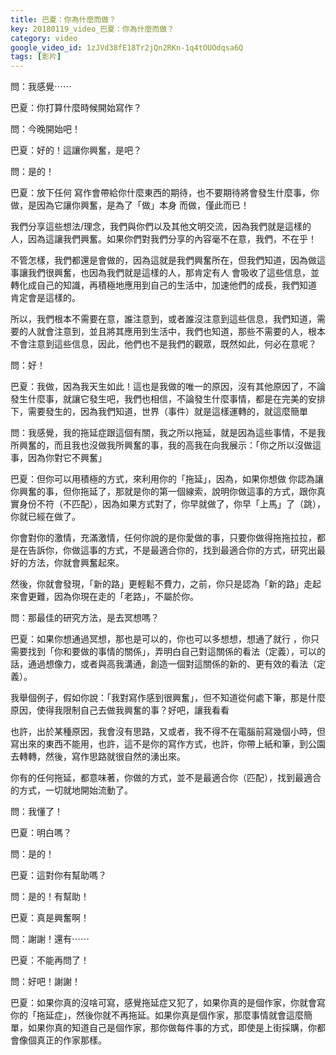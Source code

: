 ```yaml
---
title: 巴夏：你為什麼而做？
key: 20180119_video_巴夏：你為什麼而做？
category: video
google_video_id: 1zJVd38fE18Tr2jQn2RKn-1q4tOUOdqsa6Q
tags: [影片]
---
```


問：我感覺⋯⋯

巴夏：你打算什麼時候開始寫作？

問：今晚開始吧！

巴夏：好的！這讓你興奮，是吧？

問：是的！

巴夏：放下任何 寫作會帶給你什麼東西的期待，也不要期待將會發生什麼事，你做，是因為它讓你興奮，是為了「做」本身 而做，僅此而已！

我們分享這些想法/理念，我們與你們以及其他文明交流，因為我們就是這樣的人，因為這讓我們興奮。如果你們對我們分享的內容毫不在意，我們，不在乎！

不管怎樣，我們都還是會做的，因為這就是我們興奮所在，但我們知道，因為做這事讓我們很興奮，也因為我們就是這樣的人，那肯定有人 會吸收了這些信息，並轉化成自己的知識，再積極地應用到自己的生活中，加速他們的成長，我們知道 肯定會是這樣的。

所以，我們根本不需要在意，誰注意到，或者誰沒注意到這些信息，我們知道，需要的人就會注意到，並且將其應用到生活中，我們也知道，那些不需要的人，根本不會注意到這些信息，因此，他們也不是我們的觀眾，既然如此，何必在意呢？

問：好！

巴夏：我做，因為我天生如此！這也是我做的唯一的原因，沒有其他原因了，不論發生什麼事，就讓它發生吧，我們也相信，不論發生什麼事情，都是在完美的安排下，需要發生的，因為我們知道，世界（事件）就是這樣運轉的，就這麼簡單

問：我感覺，我的拖延症跟這個有關，我之所以拖延，就是因為這些事情，不是我所興奮的，而且我也沒做我所興奮的事，我的高我在向我展示：「你之所以沒做這事，因為你對它不興奮」

巴夏：但你可以用積極的方式，來利用你的「拖延」，因為，如果你想做 你認為讓你興奮的事，但你拖延了，那就是你的第一個線索，說明你做這事的方式，跟你真實身份不符（不匹配），因為如果方式對了，你早就做了，你早「上馬」了（跳），你就已經在做了。

你會對你的激情，充滿激情，任何你說的是你愛做的事，只要你做得拖拖拉拉，都是在告訴你，你做這事的方式，不是最適合你的，找到最適合你的方式，研究出最好的方法，你就會興奮起來。

然後，你就會發現，「新的路」更輕鬆不費力，之前，你只是認為「新的路」走起來會更難，因為你現在走的「老路」，不屬於你。

問：那最佳的研究方法，是去冥想嗎？

巴夏：如果你想通過冥想，那也是可以的，你也可以多想想，想通了就行
，你只需要找到「你和要做的事情的關係」，弄明白自己對這關係的看法（定義），可以的話，通過想像力，或者與高我溝通，創造一個對這關係的新的、更有效的看法（定義）。

我舉個例子，假如你說：「我對寫作感到很興奮」，但不知道從何處下筆，那是什麼原因，使得我限制自己去做我興奮的事？好吧，讓我看看

也許，出於某種原因，我會沒有思路，又或者，我不得不在電腦前寫幾個小時，但寫出來的東西不能用，也許，這不是你的寫作方式，也許，你帶上紙和筆，到公園去轉轉，然後，寫作思路就很自然的湧出來。

你有的任何拖延，都意味著，你做的方式，並不是最適合你（匹配），找到最適合的方式，一切就地開始流動了。

問：我懂了！

巴夏：明白嗎？

問：是的！

巴夏：這對你有幫助嗎？

問：是的！有幫助！

巴夏：真是興奮啊！

問：謝謝！還有⋯⋯

巴夏：不能再問了！

問：好吧！謝謝！

巴夏：如果你真的沒啥可寫，感覺拖延症又犯了，如果你真的是個作家，你就會寫你的「拖延症」，然後你就不再拖延。如果你真是個作家，那麼事情就會這麼簡單，如果你真的知道自己是個作家，那你做每件事的方式，即使是上街採購，你都會像個真正的作家那樣。
